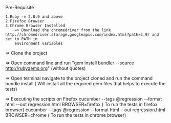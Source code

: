 Pre-Requisite

    1.Ruby -v 2.0.0 and above
    2.Firefox Browser
    3.Chrome Browser Installed
        => Download the chromedriver from the link http://chromedriver.storage.googleapis.com/index.html?path=2.9/ and set to PATH in
        environment variables
=> Clone the project

=> Open command line and run "gem install bundler --source http://rubygems.org" (without quotes)

=> Open terminal navigate to the project cloned and run the command
        bundle install ( Will install all the required gem files that helps to execute the tests)

=> Executing the scripts on Firefox
         cucumber --tags @regression --format html --out regression.html BROWSER=firefox ( To run the tests in firefox browser)
         cucumber --tags @regression --format html --out regression.html BROWSER=chrome ( To run the tests in chrome browser)
